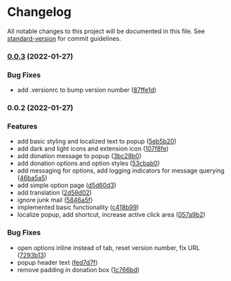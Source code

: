 # Changelog

All notable changes to this project will be documented in this file. See [standard-version](https://github.com/conventional-changelog/standard-version) for commit guidelines.

### [0.0.3](https://github.com/arndissler/recently/compare/v0.0.2...v0.0.3) (2022-01-27)


### Bug Fixes

* add .versionrc to bump version number ([87ffe1d](https://github.com/arndissler/recently/commit/87ffe1d8435b568b3fba7a57b5b3ec6880193c3a))

### 0.0.2 (2022-01-27)


### Features

* add basic styling and localized text to popup ([5eb5b20](https://github.com/arndissler/recently/commit/5eb5b20b6ebe7920e79e84f6cff5fc4b615e7bde))
* add dark and light icons and extension icon ([107f8fe](https://github.com/arndissler/recently/commit/107f8fed444aedc57f112082a37ad1da03866861))
* add donation message to popup ([3bc28b0](https://github.com/arndissler/recently/commit/3bc28b0f1260ee11956d4f221511d76f8d25bfa9))
* add donation options and option styles ([53cbab0](https://github.com/arndissler/recently/commit/53cbab08b9c89ab87f17cf9c8f236c54a8b3c47f))
* add messaging for options, add logging indicators for message querying ([46ba5a5](https://github.com/arndissler/recently/commit/46ba5a59d5feb4098050dceed66ddd8d41048cb3))
* add simple option page ([d5d60d3](https://github.com/arndissler/recently/commit/d5d60d3601a8604f51313252c3ac5ce1956f8a22))
* add translation ([2d58d02](https://github.com/arndissler/recently/commit/2d58d027c1b75c7bed1e82ceab1b09b88d146bb3))
* ignore junk mail ([5846a5f](https://github.com/arndissler/recently/commit/5846a5fca5971484e52cbe88e923935d44222d06))
* implemented basic functionality ([c418b99](https://github.com/arndissler/recently/commit/c418b996c7f8557a555c63453a37ab12f627922c))
* localize popup, add shortcut, increase active click area ([057a9b2](https://github.com/arndissler/recently/commit/057a9b2044d6967e288af05e7e463b642cb0b943))


### Bug Fixes

* open options inline instead of tab, reset version number, fix URL ([7293b13](https://github.com/arndissler/recently/commit/7293b1380f4625fa7de60357b31b0ecb5ce58bc2))
* popup header text ([fed7d7f](https://github.com/arndissler/recently/commit/fed7d7f2a3402c9f199259a896556ff470666838))
* remove padding in donation box ([1c766bd](https://github.com/arndissler/recently/commit/1c766bd3312c6b4b883899f81be17e60e27f9119))
